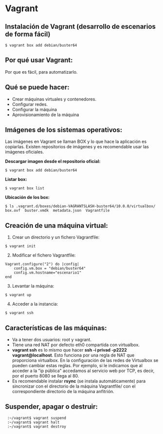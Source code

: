 # Vagrant
## Instalación de Vagrant (desarrollo de escenarios de forma fácil)

~~~
$ vagrant box add debian/buster64
~~~

## Por qué usar Vagrant:
Por que es fácil, para automatizarlo. 

## Qué se puede hacer:
- Crear máquinas virtuales y contenedores.
- Configurar redes.
- Configurar la máquina
- Aprovisionamiento de la máquina

## Imágenes de los sistemas operativos:
Las imágenes en Vagrant se llaman BOX y lo que hace la aplicación es copiarlas. Existen repositorios de imágenes y es recomendable usar las imágenes oficiales.

**Descargar imagen desde el repositorio oficial:**
~~~
$ vagrant box add debian/buster64
~~~

**Listar box:**
~~~
$ vagrant box list
~~~

**Ubicación de los box:**
~~~
$ ls .vagrant.d/boxes/debian-VAGRANTSLASH-buster64/10.0.0/virtualbox/
box.ovf  buster.vmdk  metadata.json  Vagrantfile
~~~


## Creación de una máquina virtual:
1. Crear un directorio y un fichero Vagrantfile:
~~~
$ vagrant init
~~~

2. Modificar el fichero Vagrantfile:
~~~
Vagrant.configure("2") do |config|
	config.vm.box = "debian/buster64"
	config.vm.hostname="escenario1"
end
~~~

3. Levantar la máquina:
~~~
$ vagrant up
~~~

4. Acceder a la instancia:
~~~
$ vagrant ssh
~~~


## Características de las máquinas:
- Va a tener dos usuarios: root y vagrant.
- Tiene una red NAT por defecto eth0 compartida con virtualbox.
- **vagrant ssh** es lo mismo que hacer **ssh -i privad -p2222 vagrant@localhost**. Esto funciona por una regla de NAT que proporciona virtualbox. En la configuración de las redes de Virtualbox se pueden cambiar estas reglas. Por ejemplo, si le indicamos que al acceder a la "ip pública" accedamos al servicio web por TCP, es decir, por el puerto 8080 se llega al 80.
- Es recomendable instalar **rsync** (se instala automáticamente) para sincronizar con el directorio de la máquina Vagrantfile/ con el correspondiente directorio de la máquina anfitrión. 


## Suspender, apagar o destruir:
~~~
 :~/vagrant$ vagrant suspend
 :~/vagrant$ vagrant halt
 :~/vagrant$ vagrant destroy
~~~





